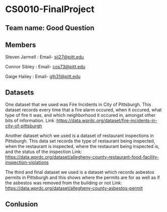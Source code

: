 # CS0010-FinalProject

## Team name: Good Question

## Members

Steven Jarmell : Email- sjj27@pitt.edu

Connor Sibley : Email- cos73@pitt.edu

Gaige Hailey : Email- glh31@pitt.edu

## Datasets

One dataset that we used was Fire Incidents in City of Pittsburgh. This
dataset records every time that a fire alarm occured, when it occured,
what type of fire it was, and which neighborhood it occured in, amongst
other bits of information.
Link :https://data.wprdc.org/dataset/fire-incidents-in-city-of-pittsburgh

Another dataset which we used is a dataset of restaurant inspections in 
Pittsburgh. This data set records the type of restaurant being inspected,
when the restaurant is inspected, where the restaurant being inspected is,
and the status of the inspection
Link: https://data.wprdc.org/dataset/allegheny-county-restaurant-food-facility-inspection-violations

The third and final dataset we used is a dataset which records asbestos 
permits in Pittsburgh and this shows where the permits are for as well as
if the asbestos was removed from the building or not
Link: https://data.wprdc.org/dataset/allegheny-county-asbestos-permit

## Conlusion 
